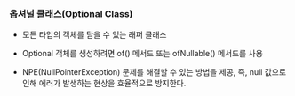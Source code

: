 ### 옵셔널 클래스(Optional Class)
- 모든 타입의 객체를 담을 수 있는 래퍼 클래스
  
- Optional 객체를 생성하려면 of() 메서드 또는 ofNullable() 메서드를 사용

- NPE(NullPointerException) 문제를 해결할 수 있는 방법을 제공, 즉, null 값으로 인해 에러가 발생하는 현상을 효율적으로 방지한다.
